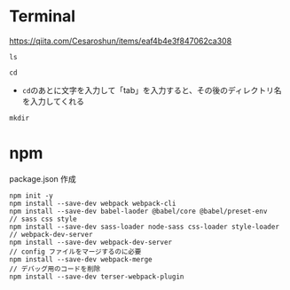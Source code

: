 # Terminal
https://qiita.com/Cesaroshun/items/eaf4b4e3f847062ca308

```
ls
```
```
cd
```
* `cd`のあとに文字を入力して「tab」を入力すると、その後のディレクトリ名を入力してくれる
```
mkdir
```

# npm
package.json 作成
```
npm init -y
npm install --save-dev webpack webpack-cli
npm install --save-dev babel-laoder @babel/core @babel/preset-env
// sass css style
npm install --save-dev sass-loader node-sass css-loader style-loader
// webpack-dev-server
npm install --save-dev webpack-dev-server
// config ファイルをマージするのに必要
npm install --save-dev webpack-merge
// デバッグ用のコードを削除
npm install --save-dev terser-webpack-plugin
```

